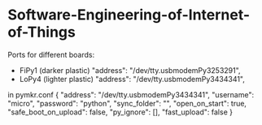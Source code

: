 # Software-Engineering-of-Internet-of-Things

Ports for different boards:
* FiPy1 (darker plastic)
    "address": "/dev/tty.usbmodemPy3253291",
* LoPy4 (lighter plastic)
    "address": "/dev/tty.usbmodemPy3434341",

in pymkr.conf
{
    "address": "/dev/tty.usbmodemPy3434341",
    "username": "micro",
    "password": "python",
    "sync_folder": "",
    "open_on_start": true,
    "safe_boot_on_upload": false,
    "py_ignore": [],
    "fast_upload": false
}
